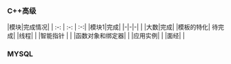 ### C++高级
|模块|完成情况|
|   :-: | :-:  | :-:|
|模块1|完成|
|-|-|-|
| |大数|完成|
|模板的特化|  待完成|
|线程| |
|智能指针  | |
|函数对象和绑定器| |
|应用实例| |
|面经| |

### MYSQL


